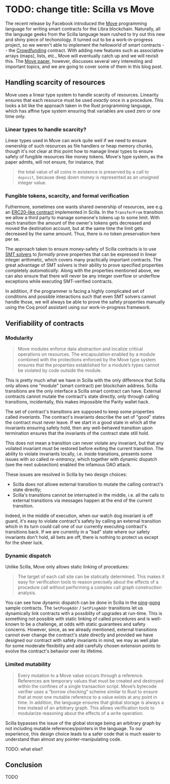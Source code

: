 # TODO: change title: Scilla vs Move

The recent release by Facebook introduced the [Move][move-overview] programming
language for writing smart contracts for the Libra blockchain. Naturally, all
the language geeks from the Scilla language team rushed to try out this new and
shiny piece of techonology. It turned out to be a work-in-progress project, so
we weren't able to implement the helloworld of smart contracts -- the
[Crowdfunding][scilla-crowdfunding] contract. With adding new features such as
associative arrays (maps), lists, etc., Move will eventually catch up and we
will revisit this. The [Move paper][move-paper], however, discusses several very
interesting and important topics, and we are going to cover some of them in this
blog post.

## Handling scarcity of resources

Move uses a linear type system to handle scarcity of resources. Linearity
ensures that each resource must be used _exactly_ once in a procedure. This
looks a bit like the approach taken in the Rust programming language, which has
affine type system ensuring that variables are used zero or one time only.

### Linear types to handle scarcity?

Linear types used in Move can work quite well if we need to ensure ownership of
such resources as file handlers or heap memory chunks, though it's not clear at
this point how to manage linear types to ensure safety of fungible resources
like money tokens. Move's type system, as the paper admits, will not ensure, for
instance, that
> the total value of all coins in existence is preserved by a call to `deposit`,
because deep down money is represented as an unsigned integer value.

### Fungible tokens, scarcity, and formal verification

Futhermore, sometimes one wants shared ownership of resources, see e.g. an
[ERC20-like contract][fungible-token] implemented in Scilla. In the
`TransferFrom` transition we allow a third party to manage someone's tokens up
to some limit. With each transition the amount of the owner's tokens gets
decreased and moved the destination account, but at the same time the limit gets
decreased by the same amount. Thus, there is no token preservation here per se.

The approach taken to ensure money-safety of Scilla contracts is to use [SMT
solvers][smt] to _formally_ prove properties that can be expressed in linear
integer arithmetic, which covers many practically important contracts. The great
advantage of SMT solvers is their ability to prove specified properties
completely _automatically_. Along with the properties mentioned above, we can
also ensure that there will never be any integer overflow or underflow
exceptions while executing SMT-verified contracts.

In addition, if the programmer is facing a highly complicated set of conditions
and possible interactions such that even SMT solvers cannot handle those, we
will always be able to prove the safety properties manually using the Coq proof
assistant using our work-in-progress framework.

## Verifiability of contracts

### Modularity

> Move modules enforce data abstraction and localize critical operations on
> resources. The encapsulation enabled by a module combined with the protections
> enforced by the Move type system ensures that the properties established for a
> module’s types cannot be violated by code outside the module.

This is pretty much what we have in Scilla with the only difference that Scilla
only allows one "module" (smart contract) per blockchain address. Scilla
transitions are the only interface a Scilla smart contract can have. External
contracts cannot mutate the contract's state directly, only through calling
transitions, incidentally, this makes impossible the Parity wallet hack.

The set of contract's transitions are supposed to keep some properties called
_invariants_. The contract's invariants describe the set of "good" states the
contract must never leave. If we start in a good state in which all the
invariants ensuring safety hold, then any well-behaved transition upon
termination ensures that the invariants of the contract state still hold.

This does not mean a transition can never violate any invariant, but that any
voilated invariant must be restored before exiting the current transition. The
ability to violate invariants locally, i.e. inside transtions, presents some
issues with so called _re-entrancy_, which together with dynamic dispatch (see
the next subsection) enabled the infamous DAO attack.

These issues are resolved in Scilla by two design choices:
- Scilla does not allowe external transition to mutate the calling contract's
  state directly;
- Scilla's transitions cannot be interrupted in the middle, i.e. all the calls
  to external transitions via messages happen at the end of the current
  transition.

Indeed, in the middle of execution, when our watch dog invariant is off guard,
it's easy to violate contract's safety by calling an external transition which
in its turn could call one of our currently executing contract's transitions
back. If we are currently in a "bad" state where our safety invariants don't
hold, all bets are off, there is nothing to protect us except for the sheer
luck.

### Dynamic dispatch

Unlike Scilla, Move only allows static linking of procedures:

> The target of each call site can be statically determined. This makes it easy
> for verification tools to reason precisely about the effects of a procedure
> call without performing a complex call graph construction analysis.

You can see how dynamic dispatch can be done in Scilla in the
[ping][scilla-ping]-[pong][scilla-pong] sample contracts. The `SetPongAddr` /
`SetPingAddr` transitions let us dynamically link contracts with a possiblity of
upgrades at run-time. This is something not possible with static linking of
called procedures and is well-known to be a challenge, at odds with static
guarantees and safety concerns. However, since, as we already mentioned,
external transitions cannot ever change the contract's state directly and
provided we have designed our contract with safety invariants in mind, we may as
well plan for some moderate flexibility and add carefully chosen extension
points to evolve the contract's behavior over its lifetime.

### Limited mutability

> Every mutation to a Move value occurs through a reference. References are
> temporary values that must be created and destroyed within the confines of a
> single transaction script. Move’s bytecode verifier uses a “borrow checking”
> scheme similar to Rust to ensure that at most one mutable reference to a value
> exists at any point in time. In addition, the language ensures that global
> storage is always a tree instead of an arbitrary graph. This allows
> verification tools to modularize reasoning about the effects of a write
> operation.

Scilla bypasses the issue of the global storage being an arbitrary graph by not
including mutable references/pointers in the language. To our experience, this
design choice leads to a safer code that is much easier to understand than
almost any pointer-manipulating code.

TODO: what else?

## Conclusion

TODO

<!-- References -->

[move-overview]: https://developers.libra.org/docs/move-overview
[move-paper]: https://developers.libra.org/docs/move-paper
[scilla-crowdfunding]: https://scilla.readthedocs.io/en/latest/scilla-by-example.html#a-second-example-crowdfunding
[scilla-ping]: https://github.com/Zilliqa/scilla/blob/master/tests/contracts/ping.scilla
[scilla-pong]: https://github.com/Zilliqa/scilla/blob/master/tests/contracts/pong.scilla
[fungible-token]: https://github.com/Zilliqa/scilla/blob/master/tests/contracts/fungible-token.scilla
[smt]: https://en.wikipedia.org/wiki/Satisfiability_modulo_theories

